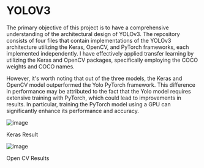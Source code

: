 # YOLOV3
The primary objective of this project is to have a comprehensive understanding of the architectural design of YOLOv3. The repository consists of four files that contain implementations of the YOLOv3 architecture utilizing the Keras, OpenCV, and PyTorch frameworks, each implemented independently. I have effectively applied transfer learning by utilizing the Keras and OpenCV packages, specifically employing the COCO weights and COCO names.

 

However, it's worth noting that out of the three models, the Keras and OpenCV model outperformed the Yolo PyTorch framework. This difference in performance may be attributed to the fact that the Yolo model requires extensive training with PyTorch, which could lead to improvements in results. In particular, training the PyTorch model using a GPU can significantly enhance its performance and accuracy.



![image](https://github.com/kiran-pyt/YOLOV3/assets/120393460/62fb986f-5d3d-414d-900b-3e03f83cfbaf)

Keras Result

![image](https://github.com/kiran-pyt/YOLOV3/assets/120393460/3be81ccd-5b8a-405d-afdb-1c5e803b9982)

Open CV Results



